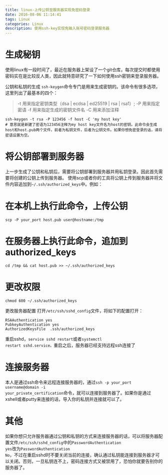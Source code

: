 ```yaml
---
title: linux-上传公钥至服务器实现免密码登录
date: 2016-08-06 11:14:41
tags: Linux
categories: Linux
description: 使用ssh-key实现免输入账号密码登录服务器
---
```


# 生成秘钥
使用linux有一段时间了，最近在服务器上架设了一个git仓库，每次提交时都使用密码实在是比较反人类，因此就特意研究了一下如何使用ssh密钥来登录服务器。

公钥和私钥的生成
<code>ssh-keygen</code>命令专门是用来生成密钥的。该命令有很多选项，这里列出了最基本的四个：

> -t 用来指定密钥类型（dsa | ecdsa | ed25519 | rsa | rsa1）;
> -P 用来指定密语
> -f 用来指定生成的密钥文件名
> -C 用来添加注释

```shell
ssh-keygen -t rsa -P 123456 -f host -C 'my host key'
# 意思就是新建了密语为123456注释为my host key文件名为host的密钥。此命令会生成host和host.pub两个文件，前者为私钥文件，后者为公钥文件。如果你想免密登录的话，请将密语设置为空。
```

# 将公钥部署到服务器
上一步生成了公钥和私钥后，需要将公钥部署到服务器并用私钥登录。因此首先需要将创建的公钥上传到服务器。
使用scp或者你的工具将公钥上传到服务器并将文件内容追加到<code>~/.ssh/authorized_keys</code>中。例如：

# 在本机上执行此命令，上传公钥
```shell
scp -P your_port host.pub user@hostname:/tmp
```

# 在服务器上执行此命令，追加到authorized_keys
```shell
cd /tmp && cat host.pub >> ~/.ssh/authorized_keys
```

# 更改权限
```shell
chmod 600 ~/.ssh/authorized_keys
```
更改服务器配置
打开<code>/etc/ssh/sshd_config</code>文件，将如下的配置打开：
```shell
RSAAuthentication yes
PubkeyAuthentication yes
AuthorizedKeysFile  .ssh/authorized_keys
```

重启sshd，<code>service sshd restart</code>或者<code>systemctl restart sshd.service。</code>重启之后，服务器已经支持远程ssh连接了

# 连接服务器
本人是通过ssh命令来远程连接服务器的，通过<code>ssh -p your_port username@domain -i your_private_certification</code>命令，就可以连接到服务器了。如果你是通过xshell或者putty来连接的话，导入你的私钥并连接就可以了。

# 其他
如果你想只允许服务器通过公钥和私钥的方式来连接服务器的话，可以将服务器配置文件<code>/etc/ssh/sshd_config</code>中的<code>PasswordAuthentication yes</code>改为<code>PasswordAuthentication No</code>，不过在重启sshd时不要关闭当前的连接，确认通过私钥能连接到服务器才可以关闭。否则，一旦私钥连不上，密码连接方式又被禁用了，恐怕你就要告别你的服务器了。

